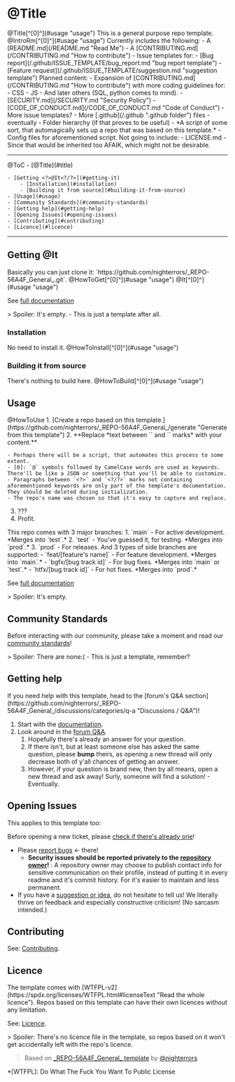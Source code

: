 
# <?>@Title<?/?>

<?>
@Title[^[0]^](#usage "usage")
<?/?>

<?>
This is a general purpose repo template.
<?/?>

<?>
@IntroRm[^[0]^](#usage "usage")
<?/?>

<?>
Currently includes the following:
- A [README.md](/README.md "Read Me")
- A [CONTRIBUTING.md](/CONTRIBUTING.md "How to contribute")
- Issue templates for:
	- [Bug report](/.github/ISSUE_TEMPLATE/bug_report.md "bug report template")
	- [Feature request](/.github/ISSUE_TEMPLATE/suggestion.md "suggestion template")
<?/?>

<?>
Planned content:
- Expansion of [CONTRIBUTING.md](/CONTRIBUTING.md "How to contribute") with more coding guidelines for:
	- CSS
	- JS
	- And later others (SQL, python comes to mind).
- [SECURITY.md](/SECURITY.md "Security Policy")
- [CODE_OF_CONDUCT.md](/CODE_OF_CONDUCT.md "Code of Conduct")
- More issue templates?
- More [.github](/.github ".github folder") files - eventually
- Folder hierarchy (if that proves to be useful)
- *A script of some sort, that automagically sets up a repo that was based on this template.*
	- Config files for aforementioned script.
<?/?>

<?>
Not going to include:
- LICENSE.md - Since that would be inherited too AFAIK, which might not be desirable.
<?/?>

---

<?>@ToC<?/?>
<?>

- [<?>@Title<?/?>](#title)
	- [Getting <?>@It<?/?>](#getting-it)
		- [Installation](#installation)
		- [Building it from source](#building-it-from-source)
	- [Usage](#usage)
	- [Community Standards](#community-standards)
	- [Getting help](#getting-help)
	- [Opening Issues](#opening-issues)
	- [Contributing](#contributing)
	- [Licence](#licence)

<?/?>

---

## Getting <?>@It<?/?>

<?>
Basically you can just clone it: `https://github.com/nighterrors/_REPO-56A4F_General_.git`.
<?/?>

<?>
@HowToGet[^[0]^](#usage "usage") @It[^[0]^](#usage "usage")
<?/?>

See [full documentation](https://github.com/nighterrors/_REPO-56A4F_General_/wiki "Wiki")

<?>
>	Spoiler: It's empty. - This is just a template after all.
<?/?>

### Installation

<?>
No need to install it.
<?/?>

<?>
@HowToInstall[^[0]^](#usage "usage")
<?/?>

### Building it from source

<?>
There's nothing to build here.
<?/?>

<?>
@HowToBuild[^[0]^](#usage "usage")
<?/?>

## Usage

<?>
@HowToUse
<?/?>

<?>
1. [Create a repo based on this template.](https://github.com/nighterrors/_REPO-56A4F_General_/generate "Generate from this template")
2. **Replace *text between `<?>` and `<?/?>` marks* with your content.**
	- Perhaps there will be a script, that automates this process to some extent.
	- [0]: `@` symbols followed by CamelCase words are used as keywords. There'll be like a JSON or something that you'll be able to customize.
	- Paragraphs between `<?>` and `<?/?>` marks not containing aforementioned keywords are only part of the template's documentation. They should be deleted during initialization.
	- The repo's name was chosen so that it's easy to capture and replace.
3. ???
4. Profit.
<?/?>

<?>
This repo comes with 3 major branches:
1. `main` - For active development. *Merges into `test`.*
2. `test` - You've guessed it, for testing. *Merges into `prod`.*
3. `prod` - For releases.

And 3 types of side branches are supported:
- `feat/[feature's name]` - For feature development. *Merges into `main`.*
- `bgfx/[bug track id]` - For bug fixes. *Merges into `main` or `test`.*
- `htfx/[bug track id]` - For hot fixes. *Merges into `prod`.* 
<?/?>

See [full documentation](https://github.com/nighterrors/_REPO-56A4F_General_/wiki "Wiki")

<?>
>	Spoiler: It's empty.
<?/?>

## Community Standards

Before interacting with our community, please take a moment and read our [community standards](/CODE_OF_CONDUCT.md "Code of Conduct")!

<?>
>	Spoiler: There are none:( - This is just a template, remember?
<?/?>

## Getting help

<?>
If you need help with this template, head to the [forum's Q&A section](https://github.com/nighterrors/_REPO-56A4F_General_/discussions/categories/q-a "Discussions / Q&A")!
<?/?>

1. Start with the [documentation](https://github.com/nighterrors/_REPO-56A4F_General_/wiki "Wiki").
2. Look around in the [forum Q&amp;A](https://github.com/nighterrors/_REPO-56A4F_General_/discussions/categories/q-a "Discussions / Q&A").
	1. Hopefully there's already an answer for your question.
	2. If there isn't, but at least someone else has asked the same question, please **bump** theirs, as opening a new thread will only decrease both of y'all chances of getting an answer.
	3. However, if your question is brand new, then by all means, open a new thread and ask away! Surly, someone will find a solution! - Eventually.

## Opening Issues

<?>
This applies to this template too:
<?/?>

Before opening a new ticket, please [check if there's already one](https://github.com/nighterrors/_REPO-56A4F_General_/issues?q=is%3Aissue "Query all issues")!

- Please [report bugs](https://github.com/nighterrors/_REPO-56A4F_General_/issues/new?assignees=&labels=bug&template=bug_report.md&title=%3CBUG%3E+ "Open bug report") &lt;- there!
	- **Security issues should be reported privately to the [repository owner](https://github.com/nighterrors "Nighterrors' profile")!**
		:	A repository owner may choose to publish contact info for sensitive communication on their profile, instead of putting it in every readme and it's commit history. For it's easier to maintain and less permanent.
- If you have a [suggestion or idea](https://github.com/nighterrors/_REPO-56A4F_General_/issues/new?assignees=&labels=&template=suggestion.md&title=%3CIMP%3E+ "Open feature request"), do not hesitate to tell us! We literally thrive on feedback and especially constructive criticism! (No sarcasm intended.)

## Contributing

See: [Contributing](/CONTRIBUTING.md "Contributing.md").

## Licence
<?>
The template comes with [WTFPL-v2](https://spdx.org/licenses/WTFPL.html#licenseText "Read the whole licence"). Repos based on this template can have their own licences without any limitation.
<?/?>

See: [Licence](/LICENSE "Licence").

<?>
>	Spoiler: There's no licence file in the template, so repos based on it won't get accidentally left with the repo's licence.
<?/?>

>	Based on [\_REPO-56A4F\_General\_ template](https://github.com/nighterrors/_REPO-56A4F_General_) by [@nighterrors](https://github.com/nighterrors "Nighterrors' profile on GitHub")

*[WTFPL]:	Do What The Fuck You Want To Public License